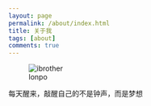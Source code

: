 ```yaml
---
layout: page
permalink: /about/index.html
title: 关于我
tags: [about]
comments: true
---
```

<figure>
  <img src="{{ site.url }}/images/moe.png" alt="ibrother">
  <figcaption>lonpo</figcaption>
</figure>

<div class="alert alert-success" role="alert">
    每天醒来，敲醒自己的不是钟声，而是梦想
</div>
